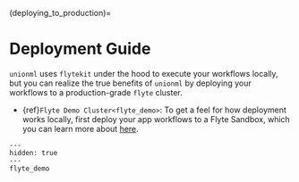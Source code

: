 (deploying_to_production)=

# Deployment Guide

`unionml` uses `flytekit` under the hood to execute your workflows locally, but you
can realize the true benefits of `unionml` by deploying your workflows to a production-grade
`flyte` cluster.

<!-- TODO: add few bullet points on benefits, with links to flyte docs -->

- {ref}`Flyte Demo Cluster<flyte_demo>`: To get a feel for how deployment works locally, first deploy your app workflows to a Flyte Sandbox, which you can learn more about [here](https://docs.flyte.org/en/latest/deployment/sandbox.html).

<!-- TODO: union.ai playground deployment guide -->

```{toctree}
---
hidden: true
---
flyte_demo
```
